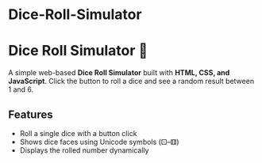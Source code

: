 # Dice-Roll-Simulator
# Dice Roll Simulator 🎲

A simple web-based **Dice Roll Simulator** built with **HTML, CSS, and JavaScript**. Click the button to roll a dice and see a random result between 1 and 6.

## Features
- Roll a single dice with a button click
- Shows dice faces using Unicode symbols (⚀–⚅)
- Displays the rolled number dynamically


